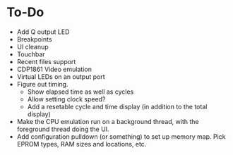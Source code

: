 #  To-Do


 * Add Q output LED
 * Breakpoints
 * UI cleanup
* Touchbar
* Recent files support
* CDP1861 Video emulation
* Virtual LEDs on an output port
* Figure out timing.
	- Show elapsed time as well as cycles
	- Allow setting clock speed?
	- Add a resetable cycle and time display (in addition to the total display)
* Make the CPU emulation run on a background thread, with the foreground thread doing the UI.
* Add configuration pulldown (or something) to set up memory map. Pick EPROM types, RAM sizes and locations, etc.
	
